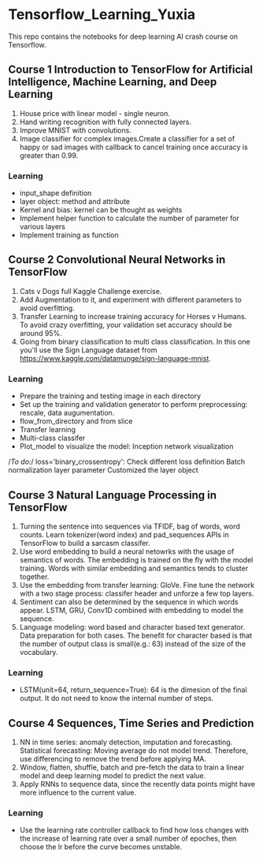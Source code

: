 # Tensorflow_Learning_Yuxia
This repo contains the notebooks for deep learning AI crash course on Tensorflow.

## Course 1 Introduction to TensorFlow for Artificial Intelligence, Machine Learning, and Deep Learning
1. House price with linear model - single neuron. 
2. Hand writing recognition with fully connected layers.
3. Improve MNIST with convolutions.
4. Image classifier for complex images.Create a classifier for a set of happy or sad images with callback to cancel training once accuracy is greater than 0.99.

### Learning
* input_shape definition
* layer object: method and attribute
* Kernel and bias: kernel can be thought as weights
* Implement helper function to calculate the number of parameter for various layers
* Implement training as function


## Course 2 Convolutional Neural Networks in TensorFlow
1. Cats v Dogs full Kaggle Challenge exercise. 
2. Add Augmentation to it, and experiment with different parameters to avoid overfitting. 
3. Transfer Learning to increase training accuracy for Horses v Humans. To avoid crazy overfitting, your validation set accuracy should be around 95%. 
4. Going from binary classification to multi class classification. In this one you'll use the Sign Language dataset from https://www.kaggle.com/datamunge/sign-language-mnist.

### Learning
* Prepare the training and testing image in each directory
* Set up the training and validation generator to perform preprocessing: rescale, data augumentation.
* flow_from_directory and from slice
* Transfer learning
* Multi-class classifer
* Plot_model to visualize the model: Inception network visualization

/*To do:*/
loss='binary_crossentropy': Check different loss definition
Batch normalization layer parameter 
Customized the layer object


## Course 3 Natural Language Processing in TensorFlow
1. Turning the sentence into sequences via TFIDF, bag of words, word counts. Learn tokenizer(word index) and pad_sequences APIs in TensorFlow to build a sarcasm classifer. 
2. Use word embedding to build a neural netowrks with the usage of semantics of words. The embedding is trained on the fly with the model training. Words with similar embedding and semantics tends to cluster together.
3. Use the embedding from transfer learning: GloVe. Fine tune the network with a two stage process: classifer header and unforze a few top layers. 
4. Sentiment can also be determined by the sequence in which words appear. LSTM, GRU, Conv1D combined with embedding to model the sequence. 
5. Language modeling: word based and character based text generator. Data preparation for both cases. The benefit for character based is that the number of output class is small(e.g.: 63) instead of the size of the vocabulary. 

### Learning
* LSTM(unit=64, return_sequence=True): 64 is the dimesion of the final output. It do not need to know the internal number of steps. 

## Course 4 Sequences, Time Series and Prediction
1. NN in time series: anomaly detection, imputation and forecasting. Statistical forecasting: Moving average do not model trend. Therefore, use differencing to remove the trend before applying MA. 
2. Window, flatten, shuffle, batch and pre-fetch the data to train a linear model and deep learning model to predict the next value. 
3. Apply RNNs to sequence data, since the recently data points might have more influence to the current value.

### Learning
* Use the learning rate controller callback to find how loss changes with the increase of learning rate over a small number of epoches, then choose the lr before the curve becomes unstable.
